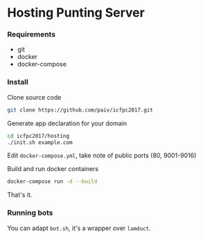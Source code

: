 
Hosting Punting Server
======================

### Requirements

- git
- docker
- docker-compose


### Install

Clone source code

```sh
git clone https://github.com/paiv/icfpc2017.git
```

Generate app declaration for your domain

```sh
cd icfpc2017/hosting
./init.sh example.com
```

Edit `docker-compose.yml`, take note of public ports (80, 9001-9016)

Build and run docker containers

```sh
docker-compose run -d --build
```

That's it.


### Running bots

You can adapt `bot.sh`, it's a wrapper over `lamduct`.
